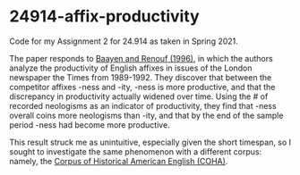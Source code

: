 # 24914-affix-productivity

Code for my Assignment 2 for 24.914 as taken in Spring 2021.

The paper responds to [Baayen and Renouf (1996)](https://www.jstor.org/stable/416794), in which the authors analyze the productivity of English affixes in issues of the London newspaper the Times from 1989-1992. They discover that between the competitor affixes -ness and -ity, -ness is more productive, and that the discrepancy in productivity actually widened over time. Using the # of recorded neologisms as an indicator of productivity, they find that -ness overall coins more neologisms than -ity, and that by the end of the sample period -ness had become more productive.

This result struck me as unintuitive, especially given the short timespan, so I sought to investigate the same phenomenon with a different corpus: namely, the [Corpus of Historical American English (COHA)](https://dataverse.harvard.edu/dataset.xhtml?persistentId=doi:10.7910/DVN/8SRSYK).